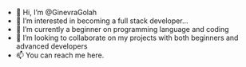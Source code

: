 - 👋 Hi, I’m @GinevraGolah
- 👀 I’m interested in becoming a full stack developer...
- 🌱 I’m currently a beginner on programming language and coding
- 💞️ I’m looking to collaborate on my projects with both beginners and advanced developers
- 📫 You can reach me here.

<!---
GinevraGolah/GinevraGolah is a ✨ special ✨ repository because its `README.md` (this file) appears on your GitHub profile.
You can click the Preview link to take a look at your changes.
--->
